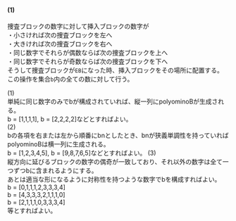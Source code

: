 #### (1)
捜査ブロックの数字に対して挿入ブロックの数字が  
・小さければ次の捜査ブロックを左へ  
・大きければ次の捜査ブロックを右へ  
・同じ数字でそれらが偶数ならば次の捜査ブロックを上へ  
・同じ数字でそれらが奇数ならば次の捜査ブロックを下へ  
そうして捜査ブロックが`EB`になった時、挿入ブロックをその場所に配置する。  
この操作を集合`b`内の全ての数に対して行う。  
  
(1)  
単純に同じ数字のみでbが構成されていれば、縦一列にpolyominoBが生成される。  
b = [1,1,1,1], b = [2,2,2,2]などとすればよい。  
(2)  
bの各項を右または左から順番にbnとしたとき、bnが狭義単調性を持っていればpolyominoBは横一列に生成される。  
b = [1,2,3,4,5], b = [9,8,7,6,5]などとすればよい。
(3)  
縦方向に延びるブロックの数字の偶奇が一致しており、それ以外の数字は全て一つずつbに含まれるようにする。  
あとは適当な形になるように対称性を持つような数字でbを構成すればよい。  
b = [0,1,1,1,2,3,3,3,4]  
b = [4,3,3,3,2,1,1,1,0]  
b = [2,1,1,1,0,3,3,3,4]  
等とすればよい。
